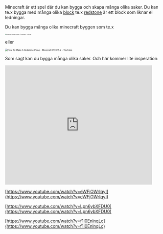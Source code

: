 Minecraft är ett spel där du kan bygga och skapa många olika saker. Du kan te.x bygga med många olika [block](https://minecraft-ids.grahamedgecombe.com/)  te.x [redstone](https://minecraft.fandom.com/wiki/Redstone) är ett block som liknar el ledningar.

Du kan bygga många olika minecraft byggen som te.x

<img src="https://external-content.duckduckgo.com/iu/?u=https%3A%2F%2Fi.ytimg.com%2Fvi%2Fy_9079tj--4%2Fmaxresdefault.jpg&f=1&nofb=1" alt="Minecraft Wooden House + Download - YouTube" style="zoom:25%;" />

eller

<img src="https://external-content.duckduckgo.com/iu/?u=https%3A%2F%2Ftse4.mm.bing.net%2Fth%3Fid%3DOIP.Tlz6U2B1-DJeUE7XFUDtqQHaEK%26pid%3DApi&f=1" alt="How To Make A Redstone Plane - Minecraft PE 0.15.2 - YouTube" style="zoom:50%;" />


Som sagt kan du bygga många olika saker. Och här kommer lite insperation:

<iframe  title="YouTube video player" width="480" height="390" src="https://www.youtube.com/watch?v=eWFjOWrIqyI?autoplay=1" frameborder="0" allowfullscreen></iframe>

[https://www.youtube.com/watch?v=eWFjOWrIqyI](https://www.youtube.com/watch?v=eWFjOWrIqyI)

[https://www.youtube.com/watch?v=Lpn6ybXFDU0](https://www.youtube.com/watch?v=Lpn6ybXFDU0)

[https://www.youtube.com/watch?v=f1i0EnlnqLc](https://www.youtube.com/watch?v=f1i0EnlnqLc)
